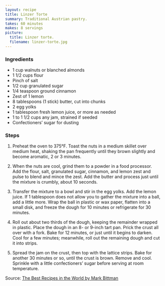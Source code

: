 ```yaml
---
layout: recipe
title: Linzer Torte
summary: Traditional Austrian pastry.
takes: 60 minutes
makes: 8 servings
picture:
  title: Linzer torte.
  filename: linzer-torte.jpg
---
```


### Ingredients

- 1 cup walnuts or blanched almonds
- 1 1/2 cups flour
- Pinch of salt
- 1/2 cup granulated sugar
- 1/4 teaspoon ground cinnamon
- Zest of 1 lemon
- 8 tablespoons (1 stick) butter, cut into chunks
- 2 egg yolks
- 1 tablespoon fresh lemon juice, or more as needed
- 1 to 1 1/2 cups any jam, strained if seeded
- Confectioners’ sugar for dusting

### Steps

1. Preheat the oven to 375°F. Toast the nuts in a medium skillet over medium heat, shaking the pan frequently until they brown slightly and become aromatic, 2 or 3 minutes.

2. When the nuts are cool, grind them to a powder in a food processor. Add the flour, salt, granulated sugar, cinnamon, and lemon zest and pulse to blend and mince the zest. Add the butter and process just until the mixture is crumbly, about 10 seconds.

3. Transfer the mixture to a bowl and stir in the egg yolks. Add the lemon juice. If 1 tablespoon does not allow you to gather the mixture into a ball, add a little more. Wrap the ball in plastic or wax paper, flatten into a small disk, and freeze the dough for 10 minutes or refrigerate for 30 minutes.

4. Roll out about two thirds of the dough, keeping the remainder wrapped in plastic. Place the dough in an 8- or 9-inch tart pan. Prick the crust all over with a fork. Bake for 12 minutes, or just until it begins to darken. Cool for a few minutes; meanwhile, roll out the remaining dough and cut it into strips.

5. Spread the jam on the crust, then top with the lattice strips. Bake for another 30 minutes or so, until the crust is brown. Remove and cool. Sprinkle with a little confectioners’ sugar before serving at room temperature.

Source: [The Best Recipes in the World by Mark Bittman](https://www.epicurious.com/recipes/food/views/linzertorte-385733)
